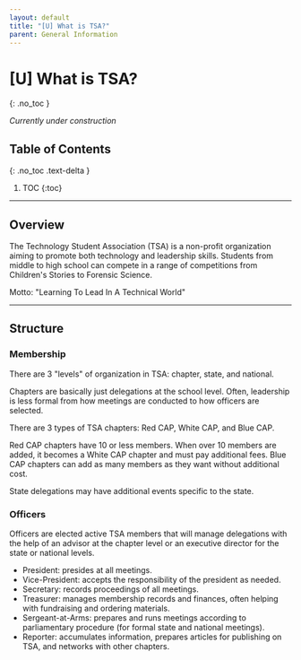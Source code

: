 ```yaml
---
layout: default
title: "[U] What is TSA?"
parent: General Information
---
```


# [U] What is TSA?
{: .no_toc }

*Currently under construction*

## Table of Contents
{: .no_toc .text-delta }

1. TOC
{:toc}

---

## Overview

The Technology Student Association (TSA) is a non-profit organization aiming to promote both technology and leadership skills. Students from middle to high school can compete in a range of competitions from Children's Stories to Forensic Science.

Motto: "Learning To Lead In A Technical World"

---
[comment]: # (I would add information on TSA history but the website itself pretty much says anything. Unrelated - the Wikipedia on TSA with alumni information seems highly unreliable. All the sources are just from other TSA chapters or members.)
## Structure

### Membership

There are 3 "levels" of organization in TSA: chapter, state, and national.

Chapters are basically just delegations at the school level. Often, leadership is less formal from how meetings are conducted to how officers are selected.

There are 3 types of TSA chapters: Red CAP, White CAP, and Blue CAP.

Red CAP chapters have 10 or less members. When over 10 members are added, it becomes a White CAP chapter and must pay additional fees. Blue CAP chapters can add as many members as they want without additional cost.

State delegations may have additional events specific to the state.

### Officers

Officers are elected active TSA members that will manage delegations with the help of an advisor at the chapter level or an executive director for the state or national levels.

- President: presides at all meetings.
- Vice-President: accepts the responsibility of the president as needed.
- Secretary: records proceedings of all meetings.
- Treasurer: manages membership records and finances, often helping with fundraising and ordering materials.
- Sergeant-at-Arms: prepares and runs meetings according to parliamentary procedure (for formal state and national meetings).
- Reporter: accumulates information, prepares articles for publishing on TSA, and networks with other chapters.
